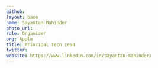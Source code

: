 ```yaml
---
github: 
layout: base
name: Sayantan Mahinder
photo_url: 
role: Organizer
org: Apple
title: Principal Tech Lead
twitter: 
website: https://www.linkedin.com/in/sayantan-mahinder/
---
```

